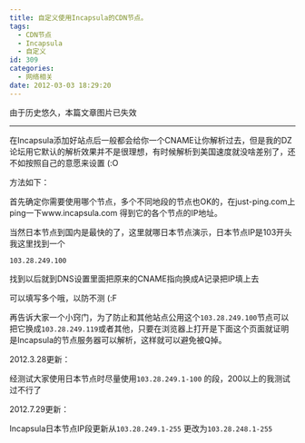 ```yaml
---
title: 自定义使用Incapsula的CDN节点。
tags:
  - CDN节点
  - Incapsula
  - 自定义
id: 309
categories:
  - 网络相关
date: 2012-03-03 18:29:20
---
```


由于历史悠久，本篇文章图片已失效

***

在Incapsula添加好站点后一般都会给你一个CNAME让你解析过去，但是我的DZ论坛用它默认的解析效果并不是很理想，有时候解析到美国速度就没啥差别了，还不如按照自己的意愿来设置 (:O

方法如下：

首先确定你需要使用哪个节点，多个不同地段的节点也OK的，在just-ping.com上ping一下www.incapsula.com 得到它的各个节点的IP地址。

当然日本节点到国内是最快的了，这里就哪日本节点演示，日本节点IP是103开头 我这里找到一个

`103.28.249.100`

找到以后就到DNS设置里面把原来的CNAME指向换成A记录把IP填上去

可以填写多个哦，以防不测 (:F

再告诉大家一个小窍门，为了防止和其他站点公用这个`103.28.249.100`节点可以把它换成`103.28.249.119`或者其他，只要在浏览器上打开是下面这个页面就证明是Incapsula的节点服务器可以解析，这样就可以避免被Q掉。

2012.3.28更新：

经测试大家使用日本节点时尽量使用`103.28.249.1-100` 的段，200以上的我测试过不行了

2012.7.29更新：

Incapsula日本节点IP段更新从`103.28.249.1-255` 更改为`103.28.248.1-255`
